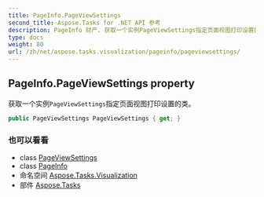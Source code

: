 ```yaml
---
title: PageInfo.PageViewSettings
second_title: Aspose.Tasks for .NET API 参考
description: PageInfo 财产. 获取一个实例PageViewSettings指定页面视图打印设置的类
type: docs
weight: 80
url: /zh/net/aspose.tasks.visualization/pageinfo/pageviewsettings/
---
```

## PageInfo.PageViewSettings property

获取一个实例`PageViewSettings`指定页面视图打印设置的类。

```csharp
public PageViewSettings PageViewSettings { get; }
```

### 也可以看看

* class [PageViewSettings](../../pageviewsettings/)
* class [PageInfo](../)
* 命名空间 [Aspose.Tasks.Visualization](../../pageinfo/)
* 部件 [Aspose.Tasks](../../../)


